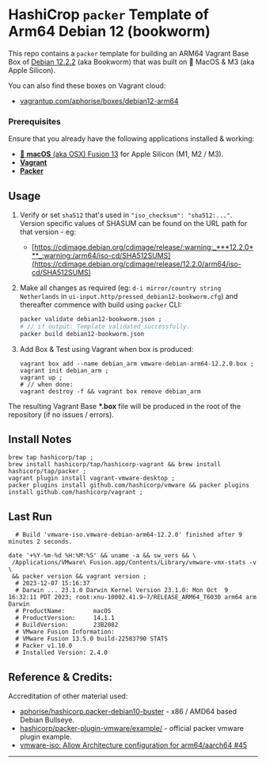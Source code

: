 
# HashiCrop `packer` Template of Arm64 Debian 12 (bookworm) 
This repo contains a `packer` template for building an ARM64 Vagrant Base Box of [Debian 12.2.2](https://www.debian.org/releases/bookworm/) (aka Bookworm) that was built on :apple: MacOS & M3 (aka Apple Silicon).

You can also find these boxes on Vagrant cloud:
 - [vagrantup.com/aphorise/boxes/debian12-arm64](https://app.vagrantup.com/aphorise/boxes/debian12-arm64)

### Prerequisites
Ensure that you already have the following applications installed & working:
 - [:apple: **macOS** (aka OSX) Fusion 13](https://www.vmware.com/products/fusion.html) for Apple Silicon (M1, M2 / M3).
 - [**Vagrant**](https://www.vagrantup.com/)
 - [**Packer**](https://www.packer.io/)


## Usage
1. Verify or set `sha512` that's used in `"iso_checksum": "sha512:..."`. Version specific values of SHASUM can be found on the URL path for that version - eg:
   - [https://cdimage.debian.org/cdimage/release/:warning:_***12.2.0***_:warning:/arm64/iso-cd/SHA512SUMS](https://cdimage.debian.org/cdimage/release/12.2.0/arm64/iso-cd/SHA512SUMS)

2. Make all changes as required (eg: `d-i mirror/country string Netherlands` in `ui-input.http/pressed_debian12-bookworm.cfg`) and thereafter commence with build using `packer` CLI:
    ```bash
    packer validate debian12-bookworm.json ;
    # // if output: Template validated successfully.
    packer build debian12-bookworm.json
    ```
3. Add Box & Test using Vagrant when box is produced:
    ```shell
    vagrant box add --name debian_arm vmware-debian-arm64-12.2.0.box ;
    vagrant init debian_arm ;
    vagrant up ;
    # // when done:
    vagrant destroy -f && vagrant box remove debian_arm
    ```

The resulting Vagrant Base **\*.box** file will be produced in the root of the repository (if no issues / errors).


## Install Notes

```shell
brew tap hashicorp/tap ;
brew install hashicorp/tap/hashicorp-vagrant && brew install hashicorp/tap/packer ;
vagrant plugin install vagrant-vmware-desktop ;
packer plugins install github.com/hashicorp/vmware && packer plugins install github.com/hashicorp/vagrant ;
```

## Last Run

```
  # Build 'vmware-iso.vmware-debian-arm64-12.2.0' finished after 9 minutes 2 seconds.
```

```shell
date '+%Y-%m-%d %H:%M:%S' && uname -a && sw_vers && \
 /Applications/VMware\ Fusion.app/Contents/Library/vmware-vmx-stats -v \
 && packer version && vagrant version ;
  # 2023-12-07 15:16:37
  # Darwin ... 23.1.0 Darwin Kernel Version 23.1.0: Mon Oct  9 16:32:11 PDT 2023; root:xnu-10002.41.9~7/RELEASE_ARM64_T6030 arm64 arm Darwin
  # ProductName:		macOS
  # ProductVersion:		14.1.1
  # BuildVersion:		23B2082
  # VMware Fusion Information:
  # VMware Fusion 13.5.0 build-22583790 STATS
  # Packer v1.10.0
  # Installed Version: 2.4.0
```


## Reference & Credits:
Accreditation of other material used:
 * [aphorise/hashicorp.packer-debian10-buster](https://github.com/aphorise/hashicorp.packer-debian10-buster/) - x86 / AMD64 based Debian Bullseye.
 * [hashicorp/packer-plugin-vmware/example/](https://github.com/hashicorp/packer-plugin-vmware/tree/main/example) - official packer vmware plugin example.
 * [vmware-iso: Allow Architecture configuration for arm64/aarch64 #45](https://github.com/hashicorp/packer-plugin-vmware/issues/45#issuecomment-970316046)
------
